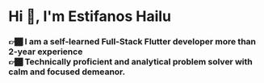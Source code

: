 <h1>Hi 👋, I'm Estifanos Hailu</h1>

<h3>👉🏾 I am a self-learned Full-Stack Flutter developer more than 2-year experience <br> 👉🏾 Technically proficient and analytical problem solver with calm and focused demeanor.</h3>


